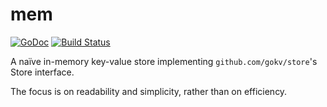 # mem
[![GoDoc](https://godoc.org/github.com/gokv/mem?status.svg)](https://godoc.org/github.com/gokv/mem)
[![Build Status](https://travis-ci.org/gokv/mem.svg?branch=master)](https://travis-ci.org/gokv/mem)

A naïve in-memory key-value store implementing `github.com/gokv/store`'s Store interface.

The focus is on readability and simplicity, rather than on efficiency.
